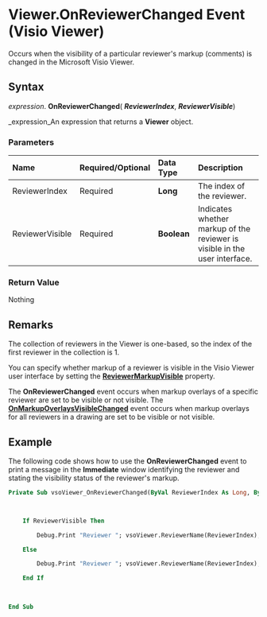 
# Viewer.OnReviewerChanged Event (Visio Viewer)

Occurs when the visibility of a particular reviewer's markup (comments) is changed in the Microsoft Visio Viewer.


## Syntax

 _expression_. **OnReviewerChanged**( **_ReviewerIndex_**,  **_ReviewerVisible_**)

 _expression_An expression that returns a  **Viewer** object.


### Parameters



|**Name**|**Required/Optional**|**Data Type**|**Description**|
|:-----|:-----|:-----|:-----|
|ReviewerIndex|Required| **Long**|The index of the reviewer.|
|ReviewerVisible|Required| **Boolean**|Indicates whether markup of the reviewer is visible in the user interface.|

### Return Value

Nothing


## Remarks

The collection of reviewers in the Viewer is one-based, so the index of the first reviewer in the collection is 1. 

You can specify whether markup of a reviewer is visible in the Visio Viewer user interface by setting the  **[ReviewerMarkupVisible](3c365da2-1eac-0462-607b-be9923f62942.md)** property.

The  **OnReviewerChanged** event occurs when markup overlays of a specific reviewer are set to be visible or not visible. The **[OnMarkupOverlaysVisibleChanged](343f1bd6-07e1-06a0-c707-7b5ca6baa99c.md)** event occurs when markup overlays for all reviewers in a drawing are set to be visible or not visible.


## Example

The following code shows how to use the  **OnReviewerChanged** event to print a message in the **Immediate** window identifying the reviewer and stating the visibility status of the reviewer's markup.


```vb
Private Sub vsoViewer_OnReviewerChanged(ByVal ReviewerIndex As Long, ByVal ReviewerVisible As Boolean)



    If ReviewerVisible Then

        Debug.Print "Reviewer "; vsoViewer.ReviewerName(ReviewerIndex); " markup is visible."

    Else

        Debug.Print "Reviewer "; vsoViewer.ReviewerName(ReviewerIndex); " markup is not visible."

    End If

    

End Sub
```


